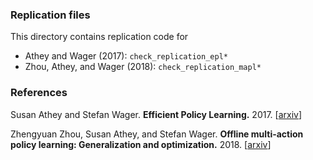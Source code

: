 ### Replication files

This directory contains replication code for

* Athey and Wager (2017): `check_replication_epl*`
* Zhou, Athey, and Wager (2018): `check_replication_mapl*`

### References

Susan Athey and Stefan Wager.
<b>Efficient Policy Learning.</b> 2017.
[<a href="https://arxiv.org/abs/1702.02896">arxiv</a>]

Zhengyuan Zhou, Susan Athey, and Stefan Wager.
<b>Offline multi-action policy learning: Generalization and optimization.</b> 2018.
[<a href="https://arxiv.org/abs/1810.04778">arxiv</a>]
